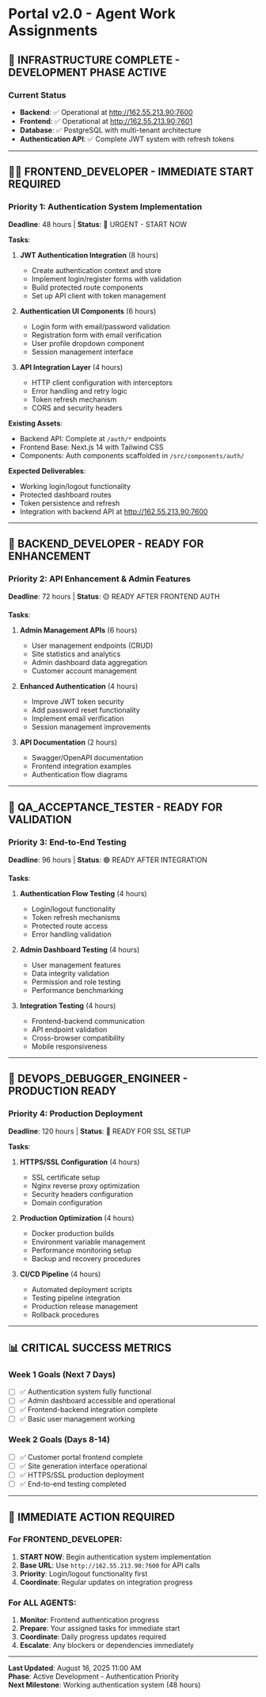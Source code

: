 # Portal v2.0 - Agent Work Assignments

## 🚀 INFRASTRUCTURE COMPLETE - DEVELOPMENT PHASE ACTIVE

### Current Status
- **Backend**: ✅ Operational at http://162.55.213.90:7600
- **Frontend**: ✅ Operational at http://162.55.213.90:7601  
- **Database**: ✅ PostgreSQL with multi-tenant architecture
- **Authentication API**: ✅ Complete JWT system with refresh tokens

---

## 👨‍💻 FRONTEND_DEVELOPER - IMMEDIATE START REQUIRED

### Priority 1: Authentication System Implementation
**Deadline**: 48 hours | **Status**: 🔴 URGENT - START NOW

**Tasks**:
1. **JWT Authentication Integration** (8 hours)
   - Create authentication context and store
   - Implement login/register forms with validation
   - Build protected route components
   - Set up API client with token management
   
2. **Authentication UI Components** (6 hours)
   - Login form with email/password validation
   - Registration form with email verification
   - User profile dropdown component
   - Session management interface

3. **API Integration Layer** (4 hours)
   - HTTP client configuration with interceptors
   - Error handling and retry logic
   - Token refresh mechanism
   - CORS and security headers

**Existing Assets**:
- Backend API: Complete at `/auth/*` endpoints
- Frontend Base: Next.js 14 with Tailwind CSS
- Components: Auth components scaffolded in `/src/components/auth/`

**Expected Deliverables**:
- Working login/logout functionality
- Protected dashboard routes
- Token persistence and refresh
- Integration with backend API at http://162.55.213.90:7600

---

## 🔧 BACKEND_DEVELOPER - READY FOR ENHANCEMENT

### Priority 2: API Enhancement & Admin Features
**Deadline**: 72 hours | **Status**: 🟡 READY AFTER FRONTEND AUTH

**Tasks**:
1. **Admin Management APIs** (6 hours)
   - User management endpoints (CRUD)
   - Site statistics and analytics
   - Admin dashboard data aggregation
   - Customer account management

2. **Enhanced Authentication** (4 hours)
   - Improve JWT token security
   - Add password reset functionality
   - Implement email verification
   - Session management improvements

3. **API Documentation** (2 hours)
   - Swagger/OpenAPI documentation
   - Frontend integration examples
   - Authentication flow diagrams

---

## 🧪 QA_ACCEPTANCE_TESTER - READY FOR VALIDATION

### Priority 3: End-to-End Testing
**Deadline**: 96 hours | **Status**: 🟢 READY AFTER INTEGRATION

**Tasks**:
1. **Authentication Flow Testing** (4 hours)
   - Login/logout functionality
   - Token refresh mechanisms
   - Protected route access
   - Error handling validation

2. **Admin Dashboard Testing** (4 hours)
   - User management features
   - Data integrity validation
   - Permission and role testing
   - Performance benchmarking

3. **Integration Testing** (4 hours)
   - Frontend-backend communication
   - API endpoint validation
   - Cross-browser compatibility
   - Mobile responsiveness

---

## 🚀 DEVOPS_DEBUGGER_ENGINEER - PRODUCTION READY

### Priority 4: Production Deployment
**Deadline**: 120 hours | **Status**: 🔵 READY FOR SSL SETUP

**Tasks**:
1. **HTTPS/SSL Configuration** (4 hours)
   - SSL certificate setup
   - Nginx reverse proxy optimization
   - Security headers configuration
   - Domain configuration

2. **Production Optimization** (4 hours)
   - Docker production builds
   - Environment variable management
   - Performance monitoring setup
   - Backup and recovery procedures

3. **CI/CD Pipeline** (4 hours)
   - Automated deployment scripts
   - Testing pipeline integration
   - Production release management
   - Rollback procedures

---

## 📊 CRITICAL SUCCESS METRICS

### Week 1 Goals (Next 7 Days)
- [ ] ✅ Authentication system fully functional
- [ ] ✅ Admin dashboard accessible and operational
- [ ] ✅ Frontend-backend integration complete
- [ ] ✅ Basic user management working

### Week 2 Goals (Days 8-14)
- [ ] ✅ Customer portal frontend complete
- [ ] ✅ Site generation interface operational
- [ ] ✅ HTTPS/SSL production deployment
- [ ] ✅ End-to-end testing completed

---

## 🎯 IMMEDIATE ACTION REQUIRED

### For FRONTEND_DEVELOPER:
1. **START NOW**: Begin authentication system implementation
2. **Base URL**: Use `http://162.55.213.90:7600` for API calls
3. **Priority**: Login/logout functionality first
4. **Coordinate**: Regular updates on integration progress

### For ALL AGENTS:
1. **Monitor**: Frontend authentication progress
2. **Prepare**: Your assigned tasks for immediate start
3. **Coordinate**: Daily progress updates required
4. **Escalate**: Any blockers or dependencies immediately

---

**Last Updated**: August 16, 2025 11:00 AM  
**Phase**: Active Development - Authentication Priority  
**Next Milestone**: Working authentication system (48 hours)